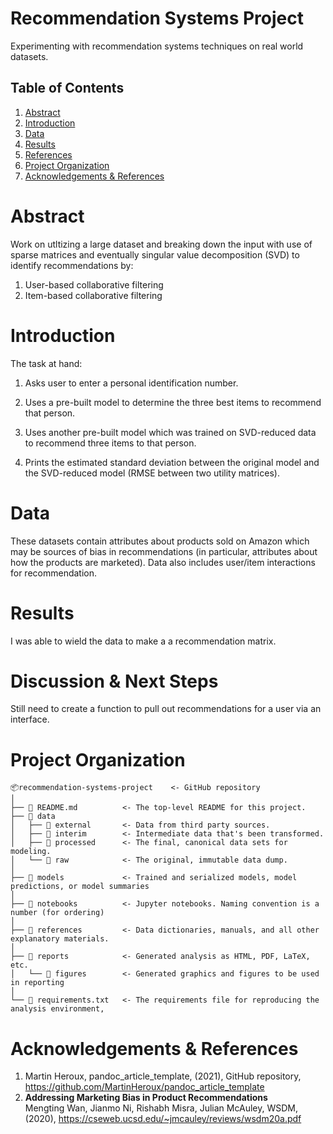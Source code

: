 # Recommendation Systems Project
Experimenting with recommendation systems techniques on real world datasets.
 ## Table of Contents
<!-- | [![Abstract](https://img.shields.io/badge/abstract-green?style=plastic)](#abstract)  | [![Abstract](https://img.shields.io/badge/abstract2-green?style=plastic)](#abstract)  | [![Abstract](https://img.shields.io/badge/abstract-green?style=plastic)](#abstract)  | [![Abstract](https://img.shields.io/badge/abstract-green?style=plastic)](#abstract)  |
|---|---|---|---|
| [![Abstract](https://img.shields.io/badge/abstract-green?style=plastic)](#abstract)  | [![Abstract](https://img.shields.io/badge/abstract-green?style=plastic)](#abstract)  | [![Abstract](https://img.shields.io/badge/abstract-green?style=plastic)](#abstract)  |  [![Abstract](https://img.shields.io/badge/abstract-green?style=plastic)](#abstract) | -->

1. [Abstract](#abstract)
2. [Introduction](#introduction)
3. [Data](#data)
4. [Results](#results)
5. [References](#discussion--next-steps)
6. [Project Organization](#project-organization)
7. [Acknowledgements & References](#acknowledgements--references)

# Abstract
Work on utltizing a large dataset and breaking down the input with use of sparse matrices and eventually singular value decomposition (SVD) to identify recommendations by: 
1. User-based collaborative filtering
2. Item-based collaborative filtering

# Introduction
The task at hand: 
1. Asks user to enter a personal identification number.

2. Uses a pre-built model to determine the three best items to recommend that person.

3. Uses another pre-built model which was trained on SVD-reduced data to recommend three items to that person.

4. Prints the estimated standard deviation between the original model and the SVD-reduced model (RMSE between two utility matrices).

# Data
These datasets contain attributes about products sold on Amazon which may be sources of bias in recommendations (in particular, attributes about how the products are marketed). Data also includes user/item interactions for recommendation.

<!-- # Methods

Add methods text here. -->

# Results

I was able to wield the data to make a a recommendation matrix.

# Discussion & Next Steps

Still need to create a function to pull out recommendations for a user via an interface.

# Project Organization

```
📦recommendation-systems-project    <- GitHub repository
│
├── 📜 README.md          <- The top-level README for this project.
├── 📂 data
│   ├── 📂 external       <- Data from third party sources.
│   ├── 📂 interim        <- Intermediate data that's been transformed.
│   ├── 📂 processed      <- The final, canonical data sets for modeling.
│   └── 📂 raw            <- The original, immutable data dump.
│
├── 📂 models             <- Trained and serialized models, model predictions, or model summaries
│
├── 📂 notebooks          <- Jupyter notebooks. Naming convention is a number (for ordering)
│
├── 📂 references         <- Data dictionaries, manuals, and all other explanatory materials.
│
├── 📂 reports            <- Generated analysis as HTML, PDF, LaTeX, etc.
│   └── 📂 figures        <- Generated graphics and figures to be used in reporting
│
└── 📜 requirements.txt   <- The requirements file for reproducing the analysis environment,
```
<!-- 
│ e.g.

,
│                         the creator's initials, and a short `-` delimited description, e.g.
│                         `1.0-jqp-initial-data-exploration`.


│                         generated with `pip freeze > requirements.txt`
└── src   <- Source code for use in this project.
    │
    ├── __init__.py             <- Makes src a Python module
    │
    ├── config.py               <- Store useful variables and configuration
    │
    ├── dataset.py              <- Scripts to download or generate data
    │
    ├── features.py             <- Code to create features for modeling
    │
    ├── modeling                
    │   ├── __init__.py 
    │   ├── predict.py          <- Code to run model inference with trained models          
    │   └── train.py            <- Code to train models
    │
    └── plots.py                <- Code to create visualizations -->

# Acknowledgements & References
1. Martin Heroux, pandoc_article_template, (2021), GitHub repository, https://github.com/MartinHeroux/pandoc_article_template
2. __Addressing Marketing Bias in Product Recommendations__  
Mengting Wan, Jianmo Ni, Rishabh Misra, Julian McAuley, WSDM, (2020), https://cseweb.ucsd.edu/~jmcauley/reviews/wsdm20a.pdf
